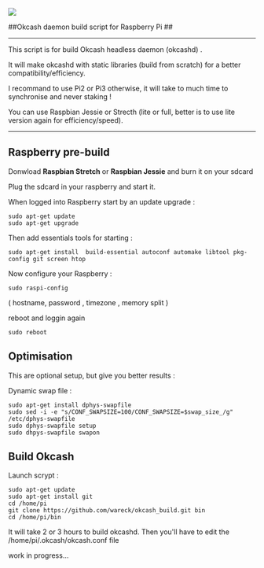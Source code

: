 ![](https://raw.githubusercontent.com/wareck/okcash_build/master/.docs/logo.png)

##Okcash daemon build script for Raspberry Pi ##

----------
This script is for build Okcash headless daemon (okcashd) .

It will make okcashd with static libraries (build from scratch) for a better compatibility/efficiency.

I recommand to use Pi2 or Pi3 otherwise, it will take to much time to synchronise and never staking !

You can use Raspbian Jessie or Strecth (lite or full, better is to use lite version again for efficiency/speed).


----------
## Raspberry pre-build ##

Donwload **Raspbian Stretch** or **Raspbian Jessie** and burn it on your sdcard

Plug the sdcard in your raspberry and start it.

When logged into Raspberry start by an update upgrade :

    sudo apt-get update
    sudo apt-get upgrade
  
Then add essentials tools for starting :

    sudo apt-get install  build-essential autoconf automake libtool pkg-config git screen htop
 
 Now configure your Raspberry :

    sudo raspi-config

( hostname, password , timezone , memory split )

reboot and loggin again

    sudo reboot

## Optimisation ##
This are optional setup, but give you better results :

Dynamic swap file :

    sudo apt-get install dphys-swapfile
    sudo sed -i -e "s/CONF_SWAPSIZE=100/CONF_SWAPSIZE=$swap_size_/g" /etc/dphys-swapfile
	sudo dphys-swapfile setup
	sudo dhpys-swapfile swapon    


## Build Okcash ##
Launch scrypt :

	sudo apt-get update
	sudo apt-get install git
	cd /home/pi
	git clone https://github.com/wareck/okcash_build.git bin
	cd /home/pi/bin
	
It will take 2 or 3 hours to build okcashd.
Then you'll have to edit the /home/pi/.okcash/okcash.conf file

work in progress...